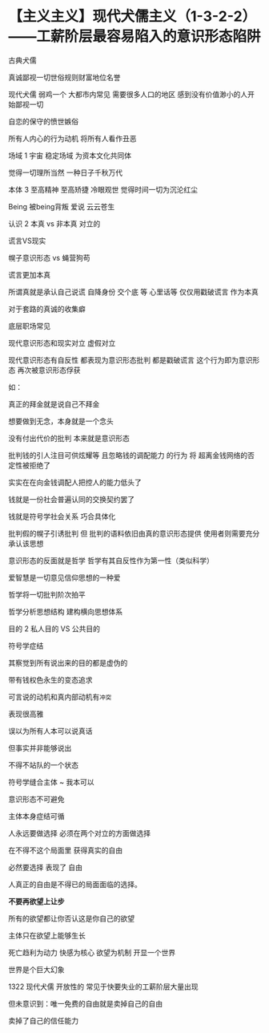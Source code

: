 # 【主义主义】现代犬儒主义（1-3-2-2）——工薪阶层最容易陷入的意识形态陷阱

 



古典犬儒

真诚鄙视一切世俗规则财富地位名誉



现代犬儒  弱鸡一个 大都市内常见 需要很多人口的地区  感到没有价值渺小的人开始鄙视一切



自恋的保守的愤世嫉俗

所有人内心的行为动机 将所有人看作丑恶



场域 1  宇宙 稳定场域 为资本文化共同体

觉得一切理所当然 一种日子千秋万代



本体 3 至高精神  至高矫捷 冷眼观世  觉得时间一切为沉沦红尘

Being 被being背叛  爱说  云云苍生 



认识 2 本真 vs 非本真    对立的

谎言VS现实

幌子意识形态 vs  蝇营狗苟

谎言更加本真

所谓真就是承认自己说谎 自降身份 交个底 等 心里话等 仅仅用戳破谎言 作为本真 

对于套路的真诚的收集癖

底层职场常见



现代意识形态和现实对立 虚假对立



现代意识形态有自反性  都表现为意识形态批判 都是戳破谎言  这个行为即为意识形态  再次被意识形态俘获



如：

真正的拜金就是说自己不拜金

想要做到无念，本身就是一个念头



没有付出代价的批判 本来就是意识形态



批判钱的引人注目可供炫耀等 且忽略钱的调配能力 的行为 将 超离金钱网络的否定性被拒绝了

实实在在向金钱调配人把控人的能力低头了



钱就是一份社会普遍认同的交换契约罢了

钱就是符号学社会关系 巧合具体化



批判假的幌子引诱批判 但 批判的语料依旧由真的意识形态提供 使用者则需要充分承认该思想



意识形态的反面就是哲学 哲学有其自反性作为第一性（类似科学）

爱智慧是一切意见信仰思想的一种爱



哲学将一切批判阶次拍平



哲学分析思想结构 建构横向思想体系



目的 2  私人目的 VS 公共目的

符号学症结

其察觉到所有说出来的目的都是虚伪的 

带有钱权色永生的变态追求



可言说的动机和真内部动机有`冲突`

表现很高雅



误以为所有人本可以说真话

但事实并非能够说出

不得不站队的一个状态



符号学缝合主体 ~ 我本可以



意识形态不可避免

主体本身症结可循



人永远要做选择  必须在两个对立的方面做选择

在不得不这个局面里 获得真实的自由

必然要选择 表现了 自由

人真正的自由是不得已的局面面临的选择。



**不要再欲望上让步**

所有的欲望都让你否认这是你自己的欲望

主体只在欲望上能够生长 

死亡趋利为动力 快感为核心 欲望为机制 开显一个世界

世界是个巨大幻象





1322 现代犬儒 开放性的  常见于快要失业的工薪阶层大量出现

但未意识到：唯一免费的自由就是卖掉自己的自由

卖掉了自己的信任能力